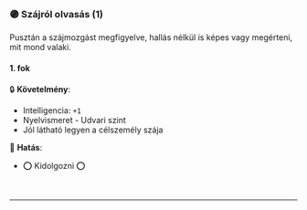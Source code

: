 ### 🟣 Szájról olvasás (1)

Pusztán a szájmozgást megfigyelve, hallás nélkül is képes vagy megérteni, mit mond valaki.

#### 1. fok

🔒 **Követelmény**:
- Intelligencia: `+1`
- Nyelvismeret - Udvari szint
- Jól látható legyen a célszemély szája


🌟 **Hatás**:
- ⭕ Kidolgozni ⭕


<br />

---
